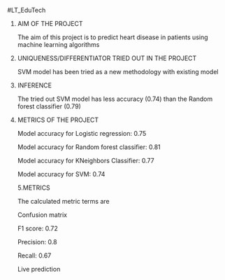 #LT_EduTech
1. AIM OF THE PROJECT

    The aim of this project is to predict heart disease in patients using machine learning algorithms

2. UNIQUENESS/DIFFERENTIATOR TRIED OUT IN THE PROJECT

    SVM model has been tried as a new methodology with existing model

3. INFERENCE
    
    The tried out SVM model has less accuracy (0.74) than the Random forest classifier (0.79)

4. METRICS OF THE PROJECT 


    Model accuracy for Logistic regression: 0.75
    
    
    Model accuracy for Random forest classifier: 0.81
    
    
    Model accuracy for KNeighbors Classifier: 0.77
    
    
    Model accuracy for SVM: 0.74
    
    
    5.METRICS 
    
    The calculated metric terms are
    
    
    Confusion matrix 


    F1 score: 0.72


    Precision: 0.8


    Recall: 0.67


    Live prediction

    
    
    
   
    
    

